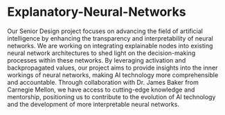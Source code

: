 # Explanatory-Neural-Networks
Our Senior Design project focuses on advancing the field of artificial intelligence by enhancing the transparency and interpretability of neural networks. We are working on integrating explainable nodes into existing neural network architectures to shed light on the decision-making processes within these networks. By leveraging activation and backpropagated values, our project aims to provide insights into the inner workings of neural networks, making AI technology more comprehensible and accountable. Through collaboration with Dr. James Baker from Carnegie Mellon, we have access to cutting-edge knowledge and mentorship, positioning us to contribute to the evolution of AI technology and the development of more interpretable neural networks.
